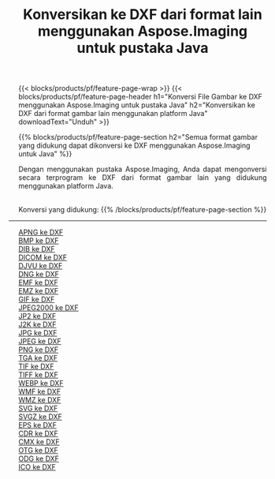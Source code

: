 ﻿---
title: Konversikan ke DXF dari format lain menggunakan Aspose.Imaging untuk pustaka Java 
weight: 3920
url: /id/java/conversion/to/dxf 
lang: id
langdirlevel: 2
locales: zh-hans,ja,it,ru,de,es,fr,nl,id,lt,pl,pt,vi,tr,ko,zh-hant,ar,hi,th,sv,cs,uk,he
description: Menggunakan Aspose.Imaging Anda dapat mengonversi ke DXF dari format lain menggunakan Java
---

{{< blocks/products/pf/feature-page-wrap >}}
{{< blocks/products/pf/feature-page-header h1="Konversi File Gambar ke DXF menggunakan Aspose.Imaging untuk pustaka Java" h2="Konversikan ke DXF dari format gambar lain menggunakan platform Java" downloadText="Unduh" >}}


{{% blocks/products/pf/feature-page-section  h2="Semua format gambar yang didukung dapat dikonversi ke DXF menggunakan Aspose.Imaging untuk Java" %}}
<p align=justify>Dengan menggunakan pustaka Aspose.Imaging, Anda dapat mengonversi secara terprogram ke DXF dari format gambar lain yang didukung menggunakan platform Java.</p>
<br/>
Konversi yang didukung:
{{% /blocks/products/pf/feature-page-section %}}
<div class="container-fluid productfamilypage bg-gray">
    <div class="convertypes bg-gray agp-content section">
        <div class="container">
		<hr style="margin-left:-20px;"/>
		<div class="row other-converters">
		    <div class='col-md-2 other-converter remove-lp remove-rp'><a href="/imaging/id/java/conversion/apng-to-dxf" >APNG ke DXF</a></div>
<div class='col-md-2 other-converter remove-lp remove-rp'><a href="/imaging/id/java/conversion/bmp-to-dxf" >BMP ke DXF</a></div>
<div class='col-md-2 other-converter remove-lp remove-rp'><a href="/imaging/id/java/conversion/dib-to-dxf" >DIB ke DXF</a></div>
<div class='col-md-2 other-converter remove-lp remove-rp'><a href="/imaging/id/java/conversion/dicom-to-dxf" >DICOM ke DXF</a></div>
<div class='col-md-2 other-converter remove-lp remove-rp'><a href="/imaging/id/java/conversion/djvu-to-dxf" >DJVU ke DXF</a></div>
<div class='col-md-2 other-converter remove-lp remove-rp'><a href="/imaging/id/java/conversion/dng-to-dxf" >DNG ke DXF</a></div>
<div class='col-md-2 other-converter remove-lp remove-rp'><a href="/imaging/id/java/conversion/emf-to-dxf" >EMF ke DXF</a></div>
<div class='col-md-2 other-converter remove-lp remove-rp'><a href="/imaging/id/java/conversion/emz-to-dxf" >EMZ ke DXF</a></div>
<div class='col-md-2 other-converter remove-lp remove-rp'><a href="/imaging/id/java/conversion/gif-to-dxf" >GIF ke DXF</a></div>
<div class='col-md-2 other-converter remove-lp remove-rp'><a href="/imaging/id/java/conversion/jpeg2000-to-dxf" >JPEG2000 ke DXF</a></div>
<div class='col-md-2 other-converter remove-lp remove-rp'><a href="/imaging/id/java/conversion/jp2-to-dxf" >JP2 ke DXF</a></div>
<div class='col-md-2 other-converter remove-lp remove-rp'><a href="/imaging/id/java/conversion/j2k-to-dxf" >J2K ke DXF</a></div>
<div class='col-md-2 other-converter remove-lp remove-rp'><a href="/imaging/id/java/conversion/jpg-to-dxf" >JPG ke DXF</a></div>
<div class='col-md-2 other-converter remove-lp remove-rp'><a href="/imaging/id/java/conversion/jpeg-to-dxf" >JPEG ke DXF</a></div>
<div class='col-md-2 other-converter remove-lp remove-rp'><a href="/imaging/id/java/conversion/png-to-dxf" >PNG ke DXF</a></div>
<div class='col-md-2 other-converter remove-lp remove-rp'><a href="/imaging/id/java/conversion/tga-to-dxf" >TGA ke DXF</a></div>
<div class='col-md-2 other-converter remove-lp remove-rp'><a href="/imaging/id/java/conversion/tif-to-dxf" >TIF ke DXF</a></div>
<div class='col-md-2 other-converter remove-lp remove-rp'><a href="/imaging/id/java/conversion/tiff-to-dxf" >TIFF ke DXF</a></div>
<div class='col-md-2 other-converter remove-lp remove-rp'><a href="/imaging/id/java/conversion/webp-to-dxf" >WEBP ke DXF</a></div>
<div class='col-md-2 other-converter remove-lp remove-rp'><a href="/imaging/id/java/conversion/wmf-to-dxf" >WMF ke DXF</a></div>
<div class='col-md-2 other-converter remove-lp remove-rp'><a href="/imaging/id/java/conversion/wmz-to-dxf" >WMZ ke DXF</a></div>
<div class='col-md-2 other-converter remove-lp remove-rp'><a href="/imaging/id/java/conversion/svg-to-dxf" >SVG ke DXF</a></div>
<div class='col-md-2 other-converter remove-lp remove-rp'><a href="/imaging/id/java/conversion/svgz-to-dxf" >SVGZ ke DXF</a></div>
<div class='col-md-2 other-converter remove-lp remove-rp'><a href="/imaging/id/java/conversion/eps-to-dxf" >EPS ke DXF</a></div>
<div class='col-md-2 other-converter remove-lp remove-rp'><a href="/imaging/id/java/conversion/cdr-to-dxf" >CDR ke DXF</a></div>
<div class='col-md-2 other-converter remove-lp remove-rp'><a href="/imaging/id/java/conversion/cmx-to-dxf" >CMX ke DXF</a></div>
<div class='col-md-2 other-converter remove-lp remove-rp'><a href="/imaging/id/java/conversion/otg-to-dxf" >OTG ke DXF</a></div>
<div class='col-md-2 other-converter remove-lp remove-rp'><a href="/imaging/id/java/conversion/odg-to-dxf" >ODG ke DXF</a></div>
<div class='col-md-2 other-converter remove-lp remove-rp'><a href="/imaging/id/java/conversion/ico-to-dxf" >ICO ke DXF</a></div>
                </div>
        </div>
    </div>
</div>
<br/>

